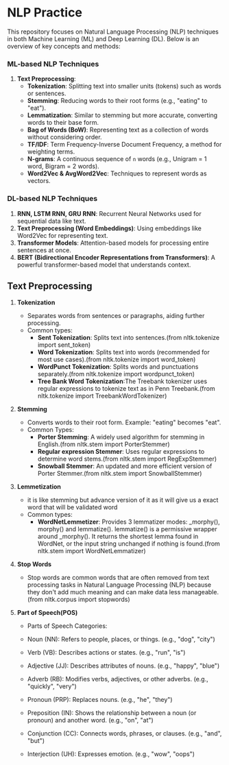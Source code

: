 # NLP Practice

This repository focuses on Natural Language Processing (NLP) techniques in both Machine Learning (ML) and Deep Learning (DL). Below is an overview of key concepts and methods:

### **ML-based NLP Techniques**
1. **Text Preprocessing**:
   - **Tokenization**: Splitting text into smaller units (tokens) such as words or sentences.
   - **Stemming**: Reducing words to their root forms (e.g., "eating" to "eat").
   - **Lemmatization**: Similar to stemming but more accurate, converting words to their base form.
   - **Bag of Words (BoW)**: Representing text as a collection of words without considering order.
   - **TF/IDF**: Term Frequency-Inverse Document Frequency, a method for weighting terms.
   - **N-grams**: A continuous sequence of `n` words (e.g., Unigram = 1 word, Bigram = 2 words).
   - **Word2Vec & AvgWord2Vec**: Techniques to represent words as vectors.

### **DL-based NLP Techniques**
1. **RNN, LSTM RNN, GRU RNN**: Recurrent Neural Networks used for sequential data like text.
2. **Text Preprocessing (Word Embeddings)**: Using embeddings like Word2Vec for representing text.
3. **Transformer Models**: Attention-based models for processing entire sentences at once.
4. **BERT (Bidirectional Encoder Representations from Transformers)**: A powerful transformer-based model that understands context.

## **Text Preprocessing**

1. **Tokenization**
   - Separates words from sentences or paragraphs, aiding further processing.
   - Common types:
     - **Sent Tokenization**: Splits text into sentences.(from nltk.tokenize import sent_token)
     - **Word Tokenization**: Splits text into words (recommended for most use cases).(from nltk.tokenize import word_token)
     - **WordPunct Tokenization**: Splits words and punctuations separately.(from nltk.tokenize import wordpunct_token)
     - **Tree Bank Word Tokenization**:The Treebank tokenizer uses regular expressions to tokenize text as in Penn Treebank.(from nltk.tokenize import TreebankWordTokenizer)

2. **Stemming**
   - Converts words to their root form. Example: "eating" becomes "eat".
   - Common Types:
     - **Porter Stemming**: A widely used algorithm for stemming in English.(from nltk.stem import PorterStemmer)
     - **Regular expression Stemmer**: Uses regular expressions to determine word stems.(from nltk.stem import RegExpStemmer)
     - **Snowball Stemmer**: An updated and more efficient version of Porter Stemmer.(from nltk.stem import SnowballStemmer)

3. **Lemmetization**
    - it is like stemming but advance version of it as it will give us a exact word that will be validated word
    - Common types:
      - **WordNetLemmetizer**: Provides 3 lemmatizer modes: _morphy(), morphy() and lemmatize(). lemmatize() is a permissive wrapper around _morphy(). It returns the shortest lemma found in WordNet, or the input string unchanged if nothing is found.(from nltk.stem import WordNetLemmatizer)
      
4. **Stop Words**
    - Stop words are common words that are often removed from text processing tasks in Natural Language Processing (NLP) because they don't add much meaning and can make data less manageable. (from nltk.corpus import stopwords)

5. **Part of Speech(POS)**
    - Parts of Speech Categories:

     - Noun (NN): Refers to people, places, or things. (e.g., "dog", "city")
     - Verb (VB): Describes actions or states. (e.g., "run", "is")
     - Adjective (JJ): Describes attributes of nouns. (e.g., "happy", "blue")
     - Adverb (RB): Modifies verbs, adjectives, or other adverbs. (e.g., "quickly", "very")
     - Pronoun (PRP): Replaces nouns. (e.g., "he", "they")
     - Preposition (IN): Shows the relationship between a noun (or pronoun) and another word. (e.g., "on", "at")
     - Conjunction (CC): Connects words, phrases, or clauses. (e.g., "and", "but")
     - Interjection (UH): Expresses emotion. (e.g., "wow", "oops")
   
